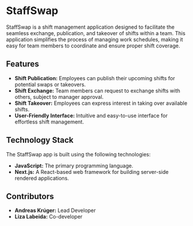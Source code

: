 # StaffSwap

StaffSwap is a shift management application designed to facilitate the seamless exchange, publication, and takeover of shifts within a team. This application simplifies the process of managing work schedules, making it easy for team members to coordinate and ensure proper shift coverage.

## Features

- **Shift Publication:** Employees can publish their upcoming shifts for potential swaps or takeovers.
- **Shift Exchange:** Team members can request to exchange shifts with others, subject to manager approval.
- **Shift Takeover:** Employees can express interest in taking over available shifts.
- **User-Friendly Interface:** Intuitive and easy-to-use interface for effortless shift management.

## Technology Stack

The StaffSwap app is built using the following technologies:

- **JavaScript:** The primary programming language.
- **Next.js:** A React-based web framework for building server-side rendered applications.

## Contributors

- **Andreas Krúger:** Lead Developer
- **Liza Labeida:** Co-developer
